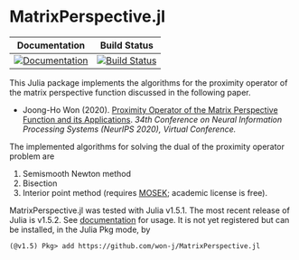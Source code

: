 # MatrixPerspective.jl

| **Documentation** | **Build Status** |
|-------------------|------------------|
| [![Documentation](https://img.shields.io/badge/docs-dev-blue.svg)](https://won-j.github.io/MatrixPerspective.jl/dev) | [![Build Status](https://travis-ci.org/won-j/MatrixPerspective.jl.svg?branch=master)](https://travis-ci.com/github/won-j/MatrixPerspective.jl)  | 



This Julia package implements the algorithms for the proximity operator of the matrix perspective function discussed in the following paper.

* Joong-Ho Won (2020). [Proximity Operator of the Matrix Perspective Function and its Applications](https://papers.nips.cc/paper/2020/hash/45f31d16b1058d586fc3be7207b58053-Abstract.html). *34th Conference on Neural Information Processing Systems (NeurIPS 2020), Virtual Conference.* 

The implemented algorithms for solving the dual of the proximity operator problem are
1. Semismooth Newton method
2. Bisection
3. Interior point method (requires [MOSEK](https://www.mosek.com); academic license is free).

MatrixPerspective.jl was tested with Julia v1.5.1. The most recent release of Julia is v1.5.2. See [documentation](https://won-j.github.io/MatrixPerspective.jl/dev) for usage. It is not yet registered but can be installed, in the Julia Pkg mode, by
```{julia}
(@v1.5) Pkg> add https://github.com/won-j/MatrixPerspective.jl
```

